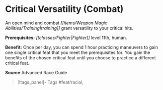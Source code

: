 ﻿---
cssclass: [feats]

---
# Critical Versatility (Combat)

An open mind and combat _[[items/Weapon Magic Abilities/Training|training]]_ grant versatility to your critical hits.

**Prerequisites:** _[[classes/Fighter|Fighter]]_ level 11th, human.

**Benefit:** Once per day, you can spend 1 hour practicing maneuvers to gain one single critical feat that you meet the prerequisites for. You gain the benefits of the chosen critical feat until you choose to practice a different critical feat.

**Source** Advanced Race Guide
>[!tags_panel]- Tags
> #feat/racial, 
